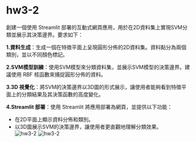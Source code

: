 # hw3-2
創建一個使用 Streamlit 部署的互動式網頁應用，用於在2D資料集上實現SVM分類並展示其決策邊界。要求如下：</br>

**1.資料生成**：生成一個在特徵平面上呈現圓形分佈的2D資料集。資料點分為兩個類別，並以不同顏色標記。</br>

**2.SVM模型訓練**：使用SVM模型來分類資料集，並展示SVM模型的決策邊界。建議使用 RBF 核函數來捕捉圓形分佈的資料。</br>

**3.3D 視覺化**：將SVM的決策邊界以3D圖的形式展示，讓使用者能夠看到特徵平面上的分類結果及其決策函數的高度變化。</br>

**4.Streamlit 部署**：使用 Streamlit 將應用部署為網頁，並提供以下功能：</br>

+ 在2D平面上顯示資料分佈和類別。</br>
+ 以3D圖展示SVM的決策邊界，讓使用者更直觀地理解分類效果。</br>
![hw3-2](https://github.com/user-attachments/assets/f7a21c67-3c66-4c8c-9615-e67574577932)
![hw3-2](https://github.com/user-attachments/assets/82939570-bd80-4043-8656-e02f8f9fdd85)

